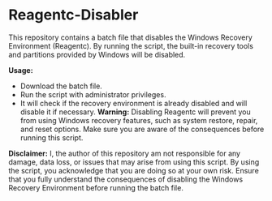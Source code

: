 # Reagentc-Disabler
This repository contains a batch file that disables the Windows Recovery Environment (Reagentc). By running the script, the built-in recovery tools and partitions provided by Windows will be disabled.

**Usage:**
- Download the batch file.
- Run the script with administrator privileges.
- It will check if the recovery environment is already disabled and will disable it if necessary.
**Warning:** Disabling Reagentc will prevent you from using Windows recovery features, such as system restore, repair, and reset options. Make sure you are aware of the consequences before running this script.

**Disclaimer:** I, the author of this repository am not responsible for any damage, data loss, or issues that may arise from using this script. By using the script, you acknowledge that you are doing so at your own risk. Ensure that you fully understand the consequences of disabling the Windows Recovery Environment before running the batch file.
